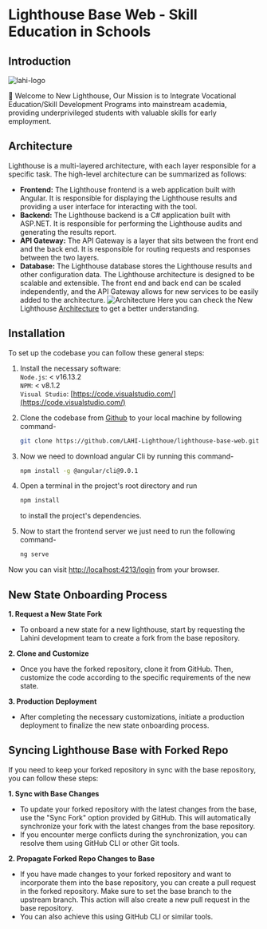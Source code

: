 # Lighthouse Base Web - Skill Education in Schools

## Introduction

![lahi-logo](https://github.com/LAHI-Lighthoue/lighthouse-base-web/assets/108608673/9e4e88b8-60f1-43ba-98b7-72b745f192fc)

👋 Welcome to New Lighthouse, Our Mission is to Integrate Vocational Education/Skill Development Programs into mainstream academia, providing underprivileged students with valuable skills for early employment.


## Architecture

Lighthouse is a multi-layered architecture, with each layer responsible for a specific task. The high-level architecture can be summarized as follows:

- **Frontend:** The Lighthouse frontend is a web application built with Angular. It is responsible for displaying the Lighthouse results and providing a user interface for interacting with the tool.
- **Backend:** The Lighthouse backend is a C# application built with ASP.NET. It is responsible for performing the Lighthouse audits and generating the results report.
- **API Gateway:** The API Gateway is a layer that sits between the front end and the back end. It is responsible for routing requests and responses between the two layers.
- **Database:** The Lighthouse database stores the Lighthouse results and other configuration data.
The Lighthouse architecture is designed to be scalable and extensible. The front end and back end can be scaled independently, and the API Gateway allows for new services to be easily added to the architecture.
![Architecture](https://github.com/LAHI-Lighthoue/lighthouse-base-service/assets/108608673/8d03d952-c4b5-469e-97e2-b10fe3396eed)
Here you can check the New Lighthouse [Architecture](https://docs.google.com/presentation/d/1jgdvISTEu2sPxDKZ6jUHqmb5_ylz20RemXGXS9is2Fk/edit?usp=sharing) to get a better understanding.

## Installation

To set up the codebase you can follow these general steps:

1. Install the necessary software:</br>
   `Node.js`: < v16.13.2 </br>
   `NPM`: < v8.1.2 </br>
   `Visual Studio`: [https://code.visualstudio.com/](https://code.visualstudio.com/)

2. Clone the codebase from [Github](https://github.com/LAHI-Lighthoue/lighthouse-base-web.git)  to your local machine by following command-
   ```sh
   git clone https://github.com/LAHI-Lighthoue/lighthouse-base-web.git
   ```

4. Now we need to download angular Cli by running this command-
   ```sh
   npm install -g @angular/cli@9.0.1
   ```

6. Open a terminal in the project's root directory and run
   ```sh
   npm install
   ```
   to install the project's dependencies.

8. Now to start the frontend server we just need to run the following command-
   ```sh
   ng serve
   ```

Now you can visit [http://localhost:4213/login](http://localhost:4213/login) from your browser.

## New State Onboarding Process

**1. Request a New State Fork**

- To onboard a new state for a new lighthouse, start by requesting the Lahini development team to create a fork from the base repository.

**2. Clone and Customize**

- Once you have the forked repository, clone it from GitHub. Then, customize the code according to the specific requirements of the new state.

**3. Production Deployment**
- After completing the necessary customizations, initiate a production deployment to finalize the new state onboarding process.

## Syncing Lighthouse Base with Forked Repo

If you need to keep your forked repository in sync with the base repository, you can follow these steps:

**1. Sync with Base Changes**

- To update your forked repository with the latest changes from the base, use the "Sync Fork" option provided by GitHub. This will automatically synchronize your fork with the latest changes from the base repository.
- If you encounter merge conflicts during the synchronization, you can resolve them using GitHub CLI or other Git tools.

**2. Propagate Forked Repo Changes to Base**

- If you have made changes to your forked repository and want to incorporate them into the base repository, you can create a pull request in the forked repository. Make sure to set the base branch to the upstream branch. This action will also create a new pull request in the base repository.
- You can also achieve this using GitHub CLI or similar tools.
